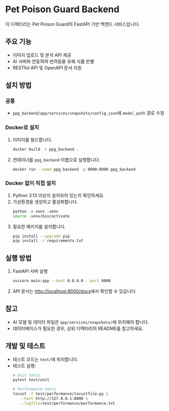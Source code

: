 # Pet Poison Guard Backend

이 디렉터리는 Pet Poison Guard의 FastAPI 기반 백엔드 서비스입니다.

## 주요 기능
- 이미지 업로드 및 분석 API 제공
- AI 서버와 연동하여 반려동물 유해 식품 판별
- RESTful API 및 OpenAPI 문서 지원

## 설치 방법 

### 공통

- `ppg_backend/app/services/snapshots/config.json`에 `model_path` 경로 수정

### Docker로 설치

1. 이미지를 빌드합니다.
    ```sh
    docker build -t ppg_backend .
    ```
2. 컨테이너를 `ppg_backend` 이름으로 실행합니다.
    ```sh
    docker run --name ppg_backend -p 8000:8000 ppg_backend
    ```

### Docker 없이 직접 설치

1. Python 3.13 이상이 설치되어 있는지 확인하세요.
2. 가상환경을 생성하고 활성화합니다.
   ```sh
   python -m venv .venv
   source .venv/bin/activate
   ```
3. 필요한 패키지를 설치합니다.
   ```sh
   pip install --upgrade pip
   pip install -r requirements.txt
   ```

## 실행 방법

1. FastAPI 서버 실행
   ```sh
   uvicorn main:app --host 0.0.0.0 --port 8000
   ```
2. API 문서는 [http://localhost:8000/docs](http://localhost:8000/docs)에서 확인할 수 있습니다.

## 참고
- AI 모델 및 데이터 파일은 `app/services/snapshots/`에 위치해야 합니다.
- 데이터베이스가 필요한 경우, 상위 디렉터리의 README를 참고하세요.

## 개발 및 테스트
- 테스트 코드는 `test/`에 위치합니다.
- 테스트 실행:
   ```sh
   # Unit tests
   pytest test/unit

   # Performance tests
   locust -f test/performance/locustfile.py \
      --host http://127.0.0.1:8000 \
      --logfile=test/performance/performance.txt
   ```
